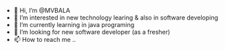 - 👋 Hi, I’m @MVBALA
- 👀 I’m interested in new technology learing & also in software developing
- 🌱 I’m currently learning in java programing
- 💞️ I’m looking for new software developer (as a fresher)
- 📫 How to reach me ..

<!---
MVBALA/MVBALA is a ✨ special ✨ repository because its `README.md` (this file) appears on your GitHub profile.
You can click the Preview link to take a look at your changes.
--->
